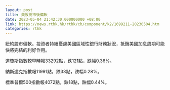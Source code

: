 ```yaml
---
layout: post
title: 美股開市後偏軟
date: 2023-05-04 21:42:30.000000000 +08:00
link: https://news.rthk.hk/rthk/ch/component/k2/1699211-20230504.htm
categories: rthk
---
```


紐約股市偏軟。投資者持續憂慮美國區域性銀行財務狀況，抵銷美國加息周期可能快將完結的利好作用。

道瓊斯指數較早時報33292點，跌121點，跌幅0.36%。

納斯達克指數報11991點，跌33點，跌幅0.28%。

標準普爾500指數報4072點，跌18點，跌幅0.44%。
